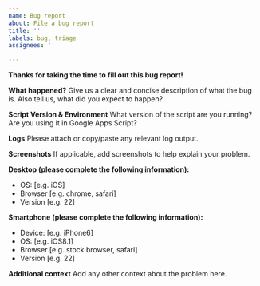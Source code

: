 ```yaml
---
name: Bug report
about: File a bug report
title: ''
labels: bug, triage
assignees: ''

---
```


**Thanks for taking the time to fill out this bug report!**

**What happened?**
Give us a clear and concise description of what the bug is. Also tell us, what did you expect to happen?

**Script Version & Environment**
What version of the script are you running? Are you using it in Google Apps Script?

**Logs**
Please attach or copy/paste any relevant log output.

**Screenshots**
If applicable, add screenshots to help explain your problem.

**Desktop (please complete the following information):**
 - OS: [e.g. iOS]
 - Browser [e.g. chrome, safari]
 - Version [e.g. 22]

**Smartphone (please complete the following information):**
 - Device: [e.g. iPhone6]
 - OS: [e.g. iOS8.1]
 - Browser [e.g. stock browser, safari]
 - Version [e.g. 22]

**Additional context**
Add any other context about the problem here.
